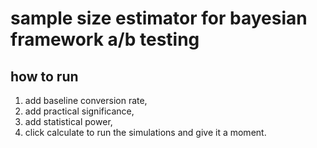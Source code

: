 # sample size estimator for bayesian framework a/b testing

## how to run

1. add baseline conversion rate, 
2. add practical significance, 
3. add statistical power,
4. click calculate to run the simulations and give it a moment.